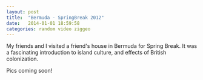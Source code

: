 ```yaml
---
layout: post
title:  "Bermuda - SpringBreak 2012"
date:   2014-01-01 18:59:58
categories: random video ziggeo
---
```


My friends and I visited a friend's house in Bermuda for Spring Break. It was a fascinating introduction to island culture, and effects of British colonization.

Pics coming soon!
